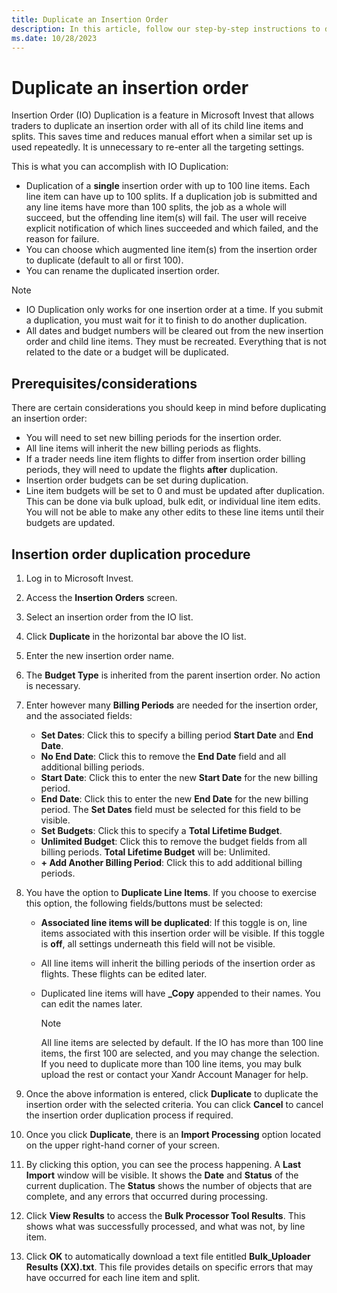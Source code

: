 ```yaml
---
title: Duplicate an Insertion Order
description: In this article, follow our step-by-step instructions to duplicate an insertion order with all of its child line items and splits in Microsoft Invest.
ms.date: 10/28/2023
---
```


# Duplicate an insertion order

Insertion Order (IO) Duplication is a feature in Microsoft Invest that allows traders to duplicate an insertion order with all of its child line items and splits. This saves time and reduces manual effort when a similar set up is used repeatedly. It is unnecessary to re-enter all the targeting settings.

This is what you can accomplish with IO Duplication:

- Duplication of a **single** insertion order with up to 100 line items. Each line item can have up to 100 splits. If a duplication job is
  submitted and any line items have more than 100 splits, the job as a whole will succeed, but the offending line item(s) will fail. The user will receive explicit notification of which lines succeeded and which failed, and the reason for failure.
- You can choose which augmented line item(s) from the insertion order to duplicate (default to all or first 100).
- You can rename the duplicated insertion order.

> [!NOTE]
>
>- IO Duplication only works for one insertion order at a time. If you submit a duplication, you must wait for it to finish to do another duplication.
>- All dates and budget numbers will be cleared out from the new insertion order and child line items. They must be recreated. Everything that is not related to the date or a budget will be duplicated.

## Prerequisites/considerations

There are certain considerations you should keep in mind before duplicating an insertion order:

- You will need to set new billing periods for the insertion order.
- All line items will inherit the new billing periods as flights.
- If a trader needs line item flights to differ from insertion order billing periods, they will need to update the flights **after**
  duplication.
- Insertion order budgets can be set during duplication.
- Line item budgets will be set to 0 and must be updated after duplication. This can be done via bulk upload, bulk edit, or individual
  line item edits. You will not be able to make any other edits to these line items until their budgets are updated.

## Insertion order duplication procedure

1. Log in to Microsoft Invest.
1. Access the **Insertion Orders** screen.
1. Select an insertion order from the IO list.
1. Click **Duplicate** in the horizontal bar above the IO list.
1. Enter the new insertion order name.
1. The **Budget Type** is inherited from the parent insertion order. No action is necessary.
1. Enter however many **Billing Periods** are needed for the insertion order, and the associated fields:
    - **Set Dates**: Click this to specify a billing period **Start Date** and **End Date**.
    - **No End Date**: Click this to remove the **End Date** field and all additional billing periods.
    - **Start Date**: Click this to enter the new **Start Date** for the new billing period.
    - **End Date**: Click this to enter the new **End Date** for the new billing period. The **Set Dates** field must be selected for this field to be visible.
    - **Set Budgets**: Click this to specify a **Total Lifetime Budget**.
    - **Unlimited Budget**: Click this to remove the budget fields from all billing periods. **Total Lifetime Budget** will be: Unlimited.
    - **+ Add Another Billing Period**: Click this to add additional billing periods.

1. You have the option to **Duplicate Line Items**. If you choose to exercise this option, the following fields/buttons must be selected:
    - **Associated line items will be duplicated**: If this toggle is on, line items associated with this insertion order will be visible. If this toggle is **off**, all settings underneath this field will not be visible.
    - All line items will inherit the billing periods of the insertion order as flights. These flights can be edited later.
    - Duplicated line items will have **_Copy** appended to their names. You can edit the names later.

      > [!NOTE]
      > All line items are selected by default. If the IO has more than 100 line items, the first 100 are selected, and you may change the selection. If you need to duplicate more than 100 line items, you may bulk upload the rest or contact your Xandr Account Manager for help.

1. Once the above information is entered, click **Duplicate** to duplicate the insertion order with the selected criteria. You can click
**Cancel** to cancel the insertion order duplication process if required.
1. Once you click **Duplicate**, there is an **Import Processing** option located on the upper right-hand corner of your screen.
1. By clicking this option, you can see the process happening. A **Last Import** window will be visible. It shows the **Date** and **Status** of the current duplication. The **Status** shows the number of objects that are complete, and any errors that occurred during processing.
1. Click **View Results** to access the **Bulk Processor Tool Results**. This shows what was successfully processed, and what was not, by line item.
1. Click **OK** to automatically download a text file entitled **Bulk_Uploader Results (XX).txt**. This file provides details on specific errors that may have occurred for each line item and split.
